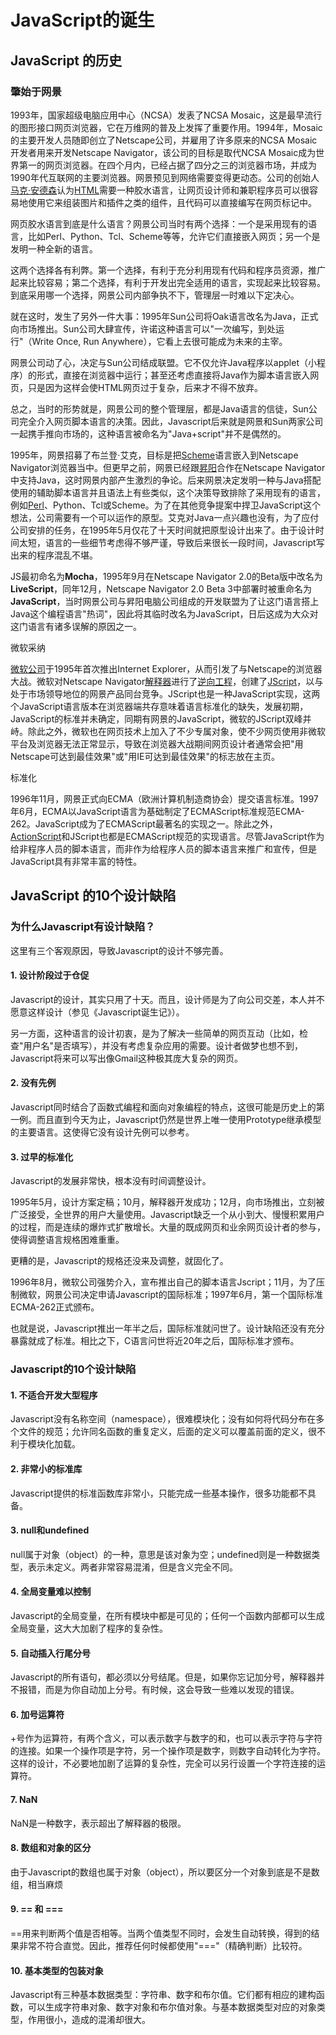 # JavaScript的诞生

## JavaScript 的历史

### 肇始于网景

1993年，国家超级电脑应用中心（NCSA）发表了NCSA
Mosaic，这是最早流行的图形接口网页浏览器，它在万维网的普及上发挥了重要作用。1994年，Mosaic的主要开发人员随即创立了Netscape公司，并雇用了许多原来的NCSA
Mosaic开发者用来开发Netscape Navigator，该公司的目标是取代NCSA
Mosaic成为世界第一的网页浏览器。在四个月内，已经占据了四分之三的浏览器市场，并成为1990年代互联网的主要浏览器。网景预见到网络需要变得更动态。公司的创始人[马克·安德森](https://zh.wikipedia.org/wiki/%E9%A9%AC%E5%85%8B%C2%B7%E5%AE%89%E5%BE%B7%E6%A3%AE)认为[HTML](https://zh.wikipedia.org/wiki/HTML)需要一种胶水语言，让网页设计师和兼职程序员可以很容易地使用它来组装图片和插件之类的组件，且代码可以直接编写在网页标记中。

网页胶水语言到底是什么语言？网景公司当时有两个选择：一个是采用现有的语言，比如Perl、Python、Tcl、Scheme等等，允许它们直接嵌入网页；另一个是发明一种全新的语言。

这两个选择各有利弊。第一个选择，有利于充分利用现有代码和程序员资源，推广起来比较容易；第二个选择，有利于开发出完全适用的语言，实现起来比较容易。到底采用哪一个选择，网景公司内部争执不下，管理层一时难以下定决心。

就在这时，发生了另外一件大事：1995年Sun公司将Oak语言改名为Java，正式向市场推出。Sun公司大肆宣传，许诺这种语言可以\"一次编写，到处运行\"（Write
Once, Run Anywhere），它看上去很可能成为未来的主宰。

网景公司动了心，决定与Sun公司结成联盟。它不仅允许Java程序以applet（小程序）的形式，直接在浏览器中运行；甚至还考虑直接将Java作为脚本语言嵌入网页，只是因为这样会使HTML网页过于复杂，后来才不得不放弃。

总之，当时的形势就是，网景公司的整个管理层，都是Java语言的信徒，Sun公司完全介入网页脚本语言的决策。因此，Javascript后来就是网景和Sun两家公司一起携手推向市场的，这种语言被命名为\"Java+script\"并不是偶然的。

1995年，网景招募了布兰登·艾克，目标是把[Scheme](https://zh.wikipedia.org/wiki/Scheme)语言嵌入到Netscape
Navigator浏览器当中。但更早之前，网景已经跟[昇阳](https://zh.wikipedia.org/wiki/%E6%98%87%E9%99%BD%E9%9B%BB%E8%85%A6)合作在Netscape
Navigator中支持Java，这时网景内部产生激烈的争论。后来网景决定发明一种与Java搭配使用的辅助脚本语言并且语法上有些类似，这个决策导致排除了采用现有的语言，例如[Perl](https://zh.wikipedia.org/wiki/Perl)、Python、Tcl或Scheme。为了在其他竞争提案中捍卫JavaScript这个想法，公司需要有一个可以运作的原型。艾克对Java一点兴趣也没有，为了应付公司安排的任务，在1995年5月仅花了十天时间就把原型设计出来了。由于设计时间太短，语言的一些细节考虑得不够严谨，导致后来很长一段时间，Javascript写出来的程序混乱不堪。

JS最初命名为**Mocha**，1995年9月在Netscape Navigator
2.0的Beta版中改名为**LiveScript**，同年12月，Netscape Navigator 2.0 Beta
3中部署时被重命名为**JavaScript**，当时网景公司与昇阳电脑公司组成的开发联盟为了让这门语言搭上Java这个编程语言"热词"，因此将其临时改名为JavaScript，日后这成为大众对这门语言有诸多误解的原因之一。

微软采纳

[微软公司](https://zh.wikipedia.org/wiki/%E5%BE%AE%E8%BB%9F%E5%85%AC%E5%8F%B8)于1995年首次推出Internet
Explorer，从而引发了与Netscape的浏览器大战。微软对Netscape
Navigator[解释器](https://zh.wikipedia.org/wiki/%E7%9B%B4%E8%AD%AF%E5%99%A8)进行了[逆向工程](https://zh.wikipedia.org/wiki/%E9%80%86%E5%90%91%E5%B7%A5%E7%A8%8B)，创建了[JScript](https://zh.wikipedia.org/wiki/JScript)，以与处于市场领导地位的网景产品同台竞争。JScript也是一种JavaScript实现，这两个JavaScript语言版本在浏览器端共存意味着语言标准化的缺失，发展初期，JavaScript的标准并未确定，同期有网景的JavaScript，微软的JScript双峰并峙。除此之外，微软也在网页技术上加入了不少专属对象，使不少网页使用非微软平台及浏览器无法正常显示，导致在浏览器大战期间网页设计者通常会把"用Netscape可达到最佳效果"或"用IE可达到最佳效果"的标志放在主页。

标准化

1996年11月，网景正式向ECMA（欧洲计算机制造商协会）提交语言标准。1997年6月，ECMA以JavaScript语言为基础制定了ECMAScript标准规范ECMA-262。JavaScript成为了ECMAScript最著名的实现之一。除此之外，[ActionScript](https://zh.wikipedia.org/wiki/ActionScript)和JScript也都是ECMAScript规范的实现语言。尽管JavaScript作为给非程序人员的脚本语言，而非作为给程序人员的脚本语言来推广和宣传，但是JavaScript具有非常丰富的特性。

## JavaScript 的10个设计缺陷

### 为什么Javascript有设计缺陷？

这里有三个客观原因，导致Javascript的设计不够完善。

#### 1. 设计阶段过于仓促

Javascript的设计，其实只用了十天。而且，设计师是为了向公司交差，本人并不愿意这样设计（参见《Javascript诞生记》）。

另一方面，这种语言的设计初衷，是为了解决一些简单的网页互动（比如，检查\"用户名\"是否填写），并没有考虑复杂应用的需要。设计者做梦也想不到，Javascript将来可以写出像Gmail这种极其庞大复杂的网页。

#### 2. 没有先例

Javascript同时结合了函数式编程和面向对象编程的特点，这很可能是历史上的第一例。而且直到今天为止，Javascript仍然是世界上唯一使用Prototype继承模型的主要语言。这使得它没有设计先例可以参考。

#### 3. 过早的标准化

Javascript的发展非常快，根本没有时间调整设计。

1995年5月，设计方案定稿；10月，解释器开发成功；12月，向市场推出，立刻被广泛接受，全世界的用户大量使用。Javascript缺乏一个从小到大、慢慢积累用户的过程，而是连续的爆炸式扩散增长。大量的既成网页和业余网页设计者的参与，使得调整语言规格困难重重。

更糟的是，Javascript的规格还没来及调整，就固化了。

1996年8月，微软公司强势介入，宣布推出自己的脚本语言Jscript；11月，为了压制微软，网景公司决定申请Javascript的国际标准；1997年6月，第一个国际标准ECMA-262正式颁布。

也就是说，Javascript推出一年半之后，国际标准就问世了。设计缺陷还没有充分暴露就成了标准。相比之下，C语言问世将近20年之后，国际标准才颁布。

### Javascript的10个设计缺陷

#### 1. 不适合开发大型程序

Javascript没有名称空间（namespace），很难模块化；没有如何将代码分布在多个文件的规范；允许同名函数的重复定义，后面的定义可以覆盖前面的定义，很不利于模块化加载。

#### 2. 非常小的标准库

Javascript提供的标准函数库非常小，只能完成一些基本操作，很多功能都不具备。

#### 3. null和undefined

null属于对象（object）的一种，意思是该对象为空；undefined则是一种数据类型，表示未定义。两者非常容易混淆，但是含义完全不同。

#### 4. 全局变量难以控制

Javascript的全局变量，在所有模块中都是可见的；任何一个函数内部都可以生成全局变量，这大大加剧了程序的复杂性。

#### 5. 自动插入行尾分号

Javascript的所有语句，都必须以分号结尾。但是，如果你忘记加分号，解释器并不报错，而是为你自动加上分号。有时候，这会导致一些难以发现的错误。

#### 6. 加号运算符

+号作为运算符，有两个含义，可以表示数字与数字的和，也可以表示字符与字符的连接。如果一个操作项是字符，另一个操作项是数字，则数字自动转化为字符。这样的设计，不必要地加剧了运算的复杂性，完全可以另行设置一个字符连接的运算符。

#### 7. NaN

NaN是一种数字，表示超出了解释器的极限。

#### 8. 数组和对象的区分

由于Javascript的数组也属于对象（object），所以要区分一个对象到底是不是数组，相当麻烦

#### 9. == 和 ===

==用来判断两个值是否相等。当两个值类型不同时，会发生自动转换，得到的结果非常不符合直觉。因此，推荐任何时候都使用\"===\"（精确判断）比较符。

#### 10. 基本类型的包装对象

Javascript有三种基本数据类型：字符串、数字和布尔值。它们都有相应的建构函数，可以生成字符串对象、数字对象和布尔值对象。与基本数据类型对应的对象类型，作用很小，造成的混淆却很大。
